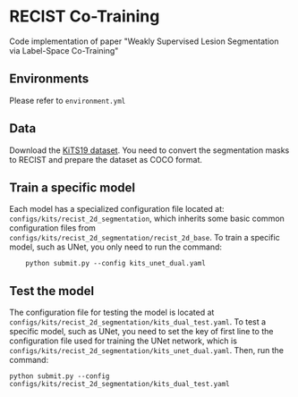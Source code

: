 # RECIST Co-Training
Code implementation of paper "Weakly Supervised Lesion Segmentation via Label-Space Co-Training"
## Environments
Please refer to `environment.yml`

## Data
Download the [KiTS19 dataset](https://kits19.grand-challenge.org/data/). 
You need to convert the segmentation masks to RECIST and prepare the dataset as COCO format.

## Train a specific model
Each model has a specialized configuration file located at: `configs/kits/recist_2d_segmentation`, 
which inherits some basic common configuration files from `configs/kits/recist_2d_segmentation/recist_2d_base`. 
To train a specific model, such as UNet, you only need to run the command:
```
    python submit.py --config kits_unet_dual.yaml
```
## Test the model
The configuration file for testing the model is located at 
`configs/kits/recist_2d_segmentation/kits_dual_test.yaml`. 
To test a specific model, such as UNet, 
you need to set the key of first line to the configuration file used for training the UNet network, 
which is `configs/kits/recist_2d_segmentation/kits_unet_dual.yaml`. 
Then, run the command:
```
python submit.py --config configs/kits/recist_2d_segmentation/kits_dual_test.yaml
```